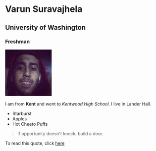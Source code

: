 # Varun Suravajhela
## University of Washington
### Freshman

![](vs.jpg)

 I am from **Kent** and went to _Kentwood High School_. I live in Lander Hall.

* Starburst
* Apples
* Hot Cheeto Puffs

> If opportunity doesn't knock, build a door.

To read this quote, click [here](https://www.brainyquote.com/quotes/milton_berle_105306)
